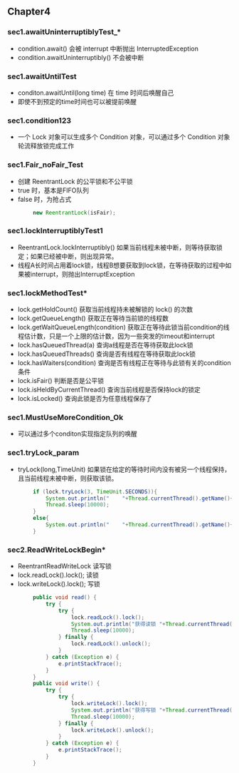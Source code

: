 ## Chapter4

### sec1.awaitUninterruptiblyTest_*

* condition.await() 会被 interrupt 中断抛出 InterruptedException
* condition.awaitUninterruptibly() 不会被中断

### sec1.awaitUntilTest

* conditon.awaitUntil(long time) 在 time 时间后唤醒自己
* 即使不到预定的time时间也可以被提前唤醒

### sec1.condition123

* 一个 Lock 对象可以生成多个 Condition 对象，可以通过多个 Condition 对象轮流释放锁完成工作

### sec1.Fair_noFair_Test

* 创建 ReentrantLock 的公平锁和不公平锁
* true 时，基本是FIFO队列
* false 时，为抢占式

```java
        new ReentrantLock(isFair);
```

### sec1.lockInterruptiblyTest1

* ReentrantLock.lockInterruptibly() 如果当前线程未被中断，则等待获取锁定；如果已经被中断，则出现异常。
* 线程A长时间占用着lock锁，线程B想要获取到lock锁，在等待获取的过程中如果被interrupt，则抛出InterruptException

### sec1.lockMethodTest*

* lock.getHoldCount() 获取当前线程持未被解锁的 lock() 的次数
* lock.getQueueLength() 获取正在等待当前锁的线程数
* lock.getWaitQueueLength(condition) 获取正在等待此锁当前condition的线程估计数，只是一个上限的估计数，因为一些突发的timeout和interrupt
* lock.hasQueuedThread(a) 查询a线程是否在等待获取此lock锁
* lock.hasQueuedThreads() 查询是否有线程在等待获取此lock锁
* lock.hasWaiters(condition) 查询是否有线程正在等待与此锁有关的condition条件
* lock.isFair() 判断是否是公平锁
* lock.isHeldByCurrentThread() 查询当前线程是否保持lock的锁定
* lock.isLocked() 查询此锁是否为任意线程保存了

### sec1.MustUseMoreCondition_Ok

* 可以通过多个conditon实现指定队列的唤醒

### sec1.tryLock_param

* tryLock(long,TimeUnit) 如果锁在给定的等待时间内没有被另一个线程保持，且当前线程未被中断，则获取该锁。

```java
        if (lock.tryLock(3, TimeUnit.SECONDS)){
            System.out.println("    "+Thread.currentThread().getName()+" 获得锁的时间:"+new Date());
            Thread.sleep(10000);
        }
        else{
            System.out.println("    "+Thread.currentThread().getName()+" 没有获得锁");
        }
```


### sec2.ReadWriteLockBegin*

* ReentrantReadWriteLock 读写锁
* lock.readLock().lock(); 读锁
* lock.writeLock().lock(); 写锁

```java
        public void read() {
            try {
                try {
                    lock.readLock().lock();
                    System.out.println("获得读锁 "+Thread.currentThread().getName());
                    Thread.sleep(10000);
                } finally {
                    lock.readLock().unlock();
                }
            } catch (Exception e) {
                e.printStackTrace();
            }
        }
        public void write() {
            try {
                try {
                    lock.writeLock().lock();
                    System.out.println("获得写锁 "+Thread.currentThread().getName());
                    Thread.sleep(10000);
                } finally {
                    lock.writeLock().unlock();
                }
            } catch (Exception e) {
                e.printStackTrace();
            }
        }
```

